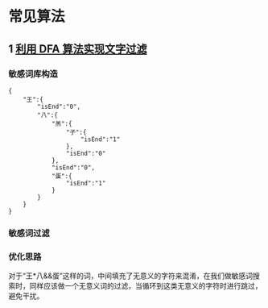 # 常见算法

## 1 [利用 DFA 算法实现文字过滤](https://www.cnblogs.com/jmcui/p/11925777.html)

### 敏感词库构造
```
{
    "王":{
        "isEnd":"0",
        "八":{
            "羔":{
                "子":{
                    "isEnd":"1"
                },
                "isEnd":"0"
            },
            "isEnd":"0",
            "蛋":{
                "isEnd":"1"
            }
        }
    }
}
```
### 敏感词过滤

### 优化思路

  对于“王*八&&蛋”这样的词，中间填充了无意义的字符来混淆，在我们做敏感词搜索时，同样应该做一个无意义词的过滤，当循环到这类无意义的字符时进行跳过，避免干扰。
